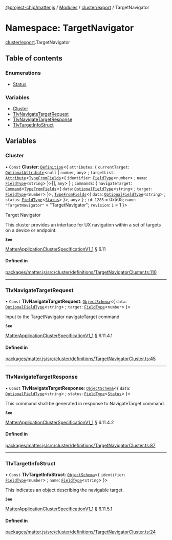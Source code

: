 [@project-chip/matter.js](../README.md) / [Modules](../modules.md) / [cluster/export](cluster_export.md) / TargetNavigator

# Namespace: TargetNavigator

[cluster/export](cluster_export.md).TargetNavigator

## Table of contents

### Enumerations

- [Status](../enums/cluster_export.TargetNavigator.Status.md)

### Variables

- [Cluster](cluster_export.TargetNavigator.md#cluster)
- [TlvNavigateTargetRequest](cluster_export.TargetNavigator.md#tlvnavigatetargetrequest)
- [TlvNavigateTargetResponse](cluster_export.TargetNavigator.md#tlvnavigatetargetresponse)
- [TlvTargetInfoStruct](cluster_export.TargetNavigator.md#tlvtargetinfostruct)

## Variables

### Cluster

• `Const` **Cluster**: [`Definition`](cluster_export.ClusterFactory.md#definition)\<\{ `attributes`: \{ `currentTarget`: [`OptionalAttribute`](cluster_export.md#optionalattribute)\<``null`` \| `number`, `any`\> ; `targetList`: [`Attribute`](cluster_export.md#attribute)\<[`TypeFromFields`](tlv_export.md#typefromfields)\<\{ `identifier`: [`FieldType`](../interfaces/tlv_export.FieldType.md)\<`number`\> ; `name`: [`FieldType`](../interfaces/tlv_export.FieldType.md)\<`string`\>  }\>[], `any`\>  } ; `commands`: \{ `navigateTarget`: [`Command`](cluster_export.md#command)\<[`TypeFromFields`](tlv_export.md#typefromfields)\<\{ `data`: [`OptionalFieldType`](../interfaces/tlv_export.OptionalFieldType.md)\<`string`\> ; `target`: [`FieldType`](../interfaces/tlv_export.FieldType.md)\<`number`\>  }\>, [`TypeFromFields`](tlv_export.md#typefromfields)\<\{ `data`: [`OptionalFieldType`](../interfaces/tlv_export.OptionalFieldType.md)\<`string`\> ; `status`: [`FieldType`](../interfaces/tlv_export.FieldType.md)\<[`Status`](../enums/cluster_export.TargetNavigator.Status.md)\>  }\>, `any`\>  } ; `id`: ``1285`` = 0x505; `name`: ``"TargetNavigator"`` = "TargetNavigator"; `revision`: ``1`` = 1 }\>

Target Navigator

This cluster provides an interface for UX navigation within a set of targets on a device or endpoint.

**`See`**

[MatterApplicationClusterSpecificationV1_1](../interfaces/spec_export.MatterApplicationClusterSpecificationV1_1.md) § 6.11

#### Defined in

[packages/matter.js/src/cluster/definitions/TargetNavigatorCluster.ts:110](https://github.com/project-chip/matter.js/blob/e87b236f/packages/matter.js/src/cluster/definitions/TargetNavigatorCluster.ts#L110)

___

### TlvNavigateTargetRequest

• `Const` **TlvNavigateTargetRequest**: [`ObjectSchema`](../classes/tlv_export.ObjectSchema.md)\<\{ `data`: [`OptionalFieldType`](../interfaces/tlv_export.OptionalFieldType.md)\<`string`\> ; `target`: [`FieldType`](../interfaces/tlv_export.FieldType.md)\<`number`\>  }\>

Input to the TargetNavigator navigateTarget command

**`See`**

[MatterApplicationClusterSpecificationV1_1](../interfaces/spec_export.MatterApplicationClusterSpecificationV1_1.md) § 6.11.4.1

#### Defined in

[packages/matter.js/src/cluster/definitions/TargetNavigatorCluster.ts:45](https://github.com/project-chip/matter.js/blob/e87b236f/packages/matter.js/src/cluster/definitions/TargetNavigatorCluster.ts#L45)

___

### TlvNavigateTargetResponse

• `Const` **TlvNavigateTargetResponse**: [`ObjectSchema`](../classes/tlv_export.ObjectSchema.md)\<\{ `data`: [`OptionalFieldType`](../interfaces/tlv_export.OptionalFieldType.md)\<`string`\> ; `status`: [`FieldType`](../interfaces/tlv_export.FieldType.md)\<[`Status`](../enums/cluster_export.TargetNavigator.Status.md)\>  }\>

This command shall be generated in response to NavigateTarget command.

**`See`**

[MatterApplicationClusterSpecificationV1_1](../interfaces/spec_export.MatterApplicationClusterSpecificationV1_1.md) § 6.11.4.2

#### Defined in

[packages/matter.js/src/cluster/definitions/TargetNavigatorCluster.ts:87](https://github.com/project-chip/matter.js/blob/e87b236f/packages/matter.js/src/cluster/definitions/TargetNavigatorCluster.ts#L87)

___

### TlvTargetInfoStruct

• `Const` **TlvTargetInfoStruct**: [`ObjectSchema`](../classes/tlv_export.ObjectSchema.md)\<\{ `identifier`: [`FieldType`](../interfaces/tlv_export.FieldType.md)\<`number`\> ; `name`: [`FieldType`](../interfaces/tlv_export.FieldType.md)\<`string`\>  }\>

This indicates an object describing the navigable target.

**`See`**

[MatterApplicationClusterSpecificationV1_1](../interfaces/spec_export.MatterApplicationClusterSpecificationV1_1.md) § 6.11.5.1

#### Defined in

[packages/matter.js/src/cluster/definitions/TargetNavigatorCluster.ts:24](https://github.com/project-chip/matter.js/blob/e87b236f/packages/matter.js/src/cluster/definitions/TargetNavigatorCluster.ts#L24)
